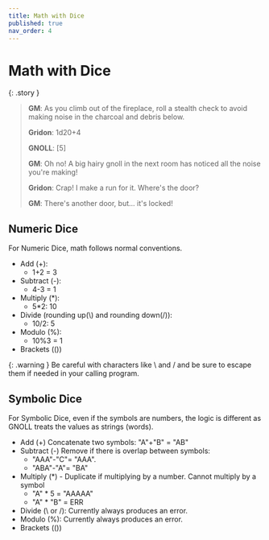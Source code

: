 ```yaml
---
title: Math with Dice
published: true
nav_order: 4
---
```


# Math with Dice

{: .story }   
>   **GM**: As you climb out of the fireplace, roll a stealth check to avoid making noise in the charcoal and debris below.
>
>   **Gridon**: 1d20+4
>
>   **GNOLL**: [5]
>
>   **GM**: Oh no! A big hairy gnoll in the next room has noticed all the noise you're making!
>
>   **Gridon**: Crap! I make a run for it. Where's the door?
>
>   **GM**: There's another door, but... it's locked!

## Numeric Dice
For Numeric Dice, math follows normal conventions.
 - Add (+): 
   - 1+2 = 3
 - Subtract (-): 
   - 4-3 = 1
 - Multiply (*): 
   - 5*2: 10
 - Divide (rounding up(\\) and rounding down(/)): 
   - 10/2: 5
 - Modulo (%): 
   - 10%3 = 1
 - Brackets (())

{: .warning }
Be careful with characters like \ and / and be sure to escape them if needed in your calling program.

## Symbolic Dice
For Symbolic Dice, even if the symbols are numbers, the logic is different as GNOLL treats the values as strings (words).

- Add (+) Concatenate two symbols: "A"+"B" = "AB"
- Subtract (-) Remove if there is overlap between symbols: 
   - "AAA"-"C"= "AAA".  
   - "ABA"-"A"= "BA"
- Multiply (*) - Duplicate if multiplying by a number. Cannot multiply by a symbol
   - "A" * 5 = "AAAAA"
   - "A" * "B" = ERR
- Divide (\\ or /): Currently always produces an error.
- Modulo (%): Currently always produces an error.
- Brackets (())

  

   
